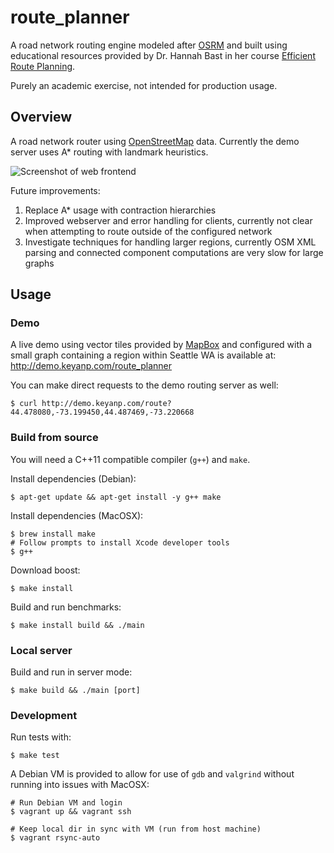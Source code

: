 # route_planner

A road network routing engine modeled after [OSRM](https://github.com/Project-OSRM/osrm-backend) and built using educational resources provided by Dr. Hannah Bast in her course [Efficient Route Planning](http://ad-wiki.informatik.uni-freiburg.de/teaching/EfficientRoutePlanningSS2012).

Purely an academic exercise, not intended for production usage.

## Overview

A road network router using [OpenStreetMap](https://www.openstreetmap.org/) data. Currently the demo server uses A\* routing with landmark heuristics.

![Screenshot of web frontend](https://user-images.githubusercontent.com/6401746/47963067-59aad580-dfdb-11e8-9671-66e68811afb9.png)

Future improvements:

1. Replace A\* usage with contraction hierarchies
1. Improved webserver and error handling for clients, currently not clear when attempting to route outside of the configured network
1. Investigate techniques for handling larger regions, currently OSM XML parsing and connected component computations are very slow for large graphs

## Usage

### Demo

A live demo using vector tiles provided by [MapBox](https://www.mapbox.com/) and configured with a small graph containing a region within Seattle WA is available at: http://demo.keyanp.com/route_planner

You can make direct requests to the demo routing server as well:
```
$ curl http://demo.keyanp.com/route?44.478080,-73.199450,44.487469,-73.220668
```

### Build from source

You will need a C++11 compatible compiler (`g++`) and `make`.

Install dependencies (Debian):
```
$ apt-get update && apt-get install -y g++ make
```

Install dependencies (MacOSX):
```
$ brew install make
# Follow prompts to install Xcode developer tools
$ g++
```

Download boost:
```
$ make install
```

Build and run benchmarks:
```
$ make install build && ./main
```

### Local server

Build and run in server mode:
```
$ make build && ./main [port]
```

### Development

Run tests with:
```
$ make test
```

A Debian VM is provided to allow for use of `gdb` and `valgrind` without running into issues with MacOSX:
```
# Run Debian VM and login
$ vagrant up && vagrant ssh

# Keep local dir in sync with VM (run from host machine)
$ vagrant rsync-auto
```
